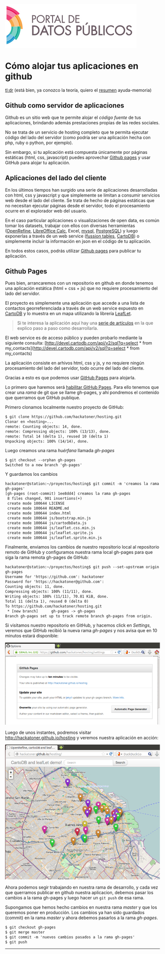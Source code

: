 ![Portal de datos publicos](images/portal/banner_portal_datos.png)

Cómo alojar tus aplicaciones en github
======================================

<a href='#tldr'>tl;dr</a> (está bien, ya conozco la teoría, quiero el <a href='#tldr'>resumen</a> ayuda-memoria)

Github como servidor de aplicaciones
------------------------------------

Github es un sitio web que te permite alojar el *código fuente* de tus aplicaciones, brindando además prestaciones propias de las redes sociales.

No se trata de un servicio de hosting completo que te permita ejecutar código del lado del servidor (como podría ser una aplicación hecha con php, ruby o python, por ejemplo).

Sin embargo, si tu aplicación está compuesta únicamente por páginas estáticas (html, css, javascript) puedes aprovechar [Github pages](http://pages.github.com/) y usar GitHub para alojar tu aplicación.

Aplicaciones del lado del cliente
---------------------------------

En los últimos tiempos han surgido una serie de aplicaciones desarrolladas con html, css y javascript y que simplemente se limitan a consumir servicios web desde el lado del cliente. Se trata de hecho de páginas estáticas que no necesitan ejecutar páginas desde el servidor, todo el procesamiento ocurre en el explorador web del usuario.

En el caso particular aplicaciones o visualizaciones de open data, es común tomar los datasets, trabajar con ellos con diversas herramientas ([OpenRefine](http://openrefine.org/), [LibreOffice Calc](http://es.libreoffice.org/), Excel, [mysql](http://www.mysql.com/), [PostgreSQL](http://www.postgresql.org/)) y luego exponerlas a través de un web service ([fussion tables](http://www.google.com/drive/apps.html#fusiontables), [CartoDB](http://cartodb.com/)) o simplemente incluir la información en json en el código de tu aplicación.

En todos estos casos, podrás utilizar [Github pages](http://pages.github.com/) para publicar tu aplicación.

Github Pages
------------

Pues bien, arrancaremos con un repositorio en github en donde tenemos una aplicación estática (html + css + js) que no requiere procesamiento del lado del servidor.

El proyecto es simplemente una aplicación que accede a una lista de contactos georreferenciada a través de un web service expuesto en [CartoDB](http://cartodb.com/) y lo muestra en un mapa utilizando la librería [LeafLet](http://leafletjs.com/).

> Si te interesa la aplicación aquí hay una [serie de artículos](http://opensas.wordpress.com/2013/06/27/journey-to-the-open-data-jungle-with-openrefine-cartodb-leaflet-and-javascript/) en la que explico paso a paso como desarrollarla.

El web service es de acceso público y pueden probarlo mediante la siguiente consulta: [http://devel.cartodb.com/api/v2/sql?q=select * from my_contacts](http://devel.cartodb.com/api/v2/sql?q=select * from my_contacts)

La aplicación consiste en arhivos html, css y js, y no requiere ningún procesamiento del lado del servidor, todo ocurre del lado del cliente.

Gracias a esto es que podemos usar [GitHub Pages](http://pages.github.com/) para alojarla.

Lo primero que haremos será [habilitar GitHub Pages](https://help.github.com/articles/creating-project-pages-manually). Para ello tenemos que crear una *rama* de git que se llame gh-pages, y ahí pondremos el contenido que querramos que GitHub publique.

Primero clonamos localmente nuestro proyecto de GitHub:

```
$ git clone https://github.com/hackatoner/hosting.git
Clonar en «hosting»...
remote: Counting objects: 14, done.
remote: Compressing objects: 100% (13/13), done.
remote: Total 14 (delta 1), reused 10 (delta 1)
Unpacking objects: 100% (14/14), done.
```

Luego creamos una rama *huérfana* llamada *gh-pages*

```
$ git checkout --orphan gh-pages
Switched to a new branch 'gh-pages'
```

Y guardamos los cambios

```
hackatoner@station:~/proyectos/hosting$ git commit -m 'creamos la rama gh-pages'
[gh-pages (root-commit) 1ee8dd4] creamos la rama gh-pages
 8 files changed, 901 insertions(+)
 create mode 100644 LICENSE
 create mode 100644 README.md
 create mode 100644 index.html
 create mode 100644 js/bootstrap.min.js
 create mode 100644 js/cartodbData.js
 create mode 100644 js/leaflet.css.min.js
 create mode 100644 js/leaflet.sprite.js
 create mode 100644 js/leaflet.sprite.min.js
```

Finalmente, enviamos los cambios de nuestro repositorio local al repositorio remoto de GitHub y configuramos nuestra rama local gh-pages para que siga la rama remota gh-pages de GitHub:

```
hackatoner@station:~/proyectos/hosting$ git push --set-upstream origin gh-pages
Username for 'https://github.com': hackatoner
Password for 'https://hackatoner@github.com':
Counting objects: 11, done.
Compressing objects: 100% (11/11), done.
Writing objects: 100% (11/11), 70.81 KiB, done.
Total 11 (delta 1), reused 0 (delta 0)
To https://github.com/hackatoner/hosting.git
 * [new branch]      gh-pages -> gh-pages
Branch gh-pages set up to track remote branch gh-pages from origin.
```

Si visitamos nuestro repositorio en GitHub, y hacemos click en *Settings*, veremos que GitHub recibió la nueva rama *gh-pages* y nos avisa que en 10 minutos estará disponible:

![Hosteando nuestra aplicación](images/github_hosting/github_hosting-settings.png "Hosteando nuestra aplicación")

Luego de unos instantes, podremos visitar http://hackatoner.github.io/hosting y veremos nuestra aplicación en acción:

![Nuestra aplicación corriendo](images/github_hosting/github_hosting-application_running.png "Nuestra aplicación corriendo en GitHub")

Ahora podemos segir trabajando en nuestra rama de desarrollo, y cada vez que querramos publicar en github nuestra aplicacion, debemos pasar los cambios a la rama gh-pages y luego hacer un ```git push``` de esa rama.

Supongamos que hemos hecho cambios en nuestra rama *master* y que los queremos poner en producción. Los cambios ya han sido guardados (commit) en la rama *master* y ahora debemos pasarlos a la rama *gh-pages*.

```
$ git checkout gh-pages
$ git merge master
$ git commit -m 'nuevos cambios pasados a la rama gh-pages'
$ git push
```



---
